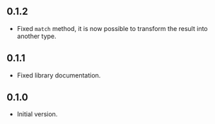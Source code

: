 ## 0.1.2

- Fixed `match` method, it is now possible to transform the result into another type.

## 0.1.1

- Fixed library documentation.

## 0.1.0

- Initial version.
